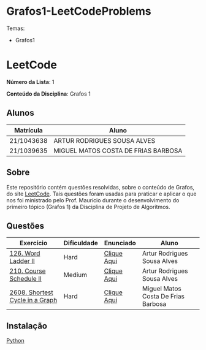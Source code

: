 # Grafos1-LeetCodeProblems

Temas:
 - Grafos1

# LeetCode

**Número da Lista**: 1

**Conteúdo da Disciplina**: Grafos 1

## Alunos
|Matrícula | Aluno |
| -- | -- |
| 21/1043638  | ARTUR RODRIGUES SOUSA ALVES |
| 21/1039635 |  MIGUEL MATOS COSTA DE FRIAS BARBOSA |

## Sobre 
Este repositório contém questões resolvidas, sobre o conteúdo de Grafos, do site [LeetCode](https://leetcode.com). Tais questões foram usadas para praticar e aplicar o que nos foi ministrado pelo Prof. Maurício durante o desenvolvimento do primeiro tópico (Grafos 1) da Disciplina de Projeto de Algoritmos. 

## Questões
| Exercício | Dificuldade | Enunciado | Aluno |
| -- | -- | -- | -- |
| [126. Word Ladder II](https://github.com/projeto-de-algoritmos-2024/Grafos1-LeetCodeProblems/tree/main/quest%C3%A3o%201) | Hard | [Clique Aqui](https://leetcode.com/problems/word-ladder-ii/description/) | Artur Rodrigues Sousa Alves |
| [210. Course Schedule II](https://github.com/projeto-de-algoritmos-2024/Grafos1-LeetCodeProblems/tree/main/quest%C3%A3o%202) | Medium | [Clique Aqui](https://leetcode.com/problems/course-schedule-ii/description/) | Artur Rodrigues Sousa Alves |
| [2608. Shortest Cycle in a Graph](https://github.com/projeto-de-algoritmos-2024/Grafos1-LeetCodeProblems/tree/main/quest%C3%A3o%203) | Hard | [Clique Aqui](https://leetcode.com/problems/shortest-cycle-in-a-graph/description/) |  Miguel Matos Costa De Frias Barbosa |

## Instalação 
[Python](https://www.python.org/)
